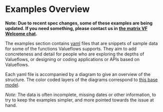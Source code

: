 # Examples Overview

**Note: Due to recent spec changes, some of these examples are being updated.  If you need something, please contact us in [the matrix VF Welcome chat](https://matrix.to/#/#valueflows:matrix.org).**

The examples section contains [yaml](https://www.redhat.com/en/topics/automation/what-is-yaml) files that are snippets of sample data for some of the functions Valueflows supports.  They aim to add concreteness and detail for people who are exploring the depths of Valueflows, or designing or coding applications or APIs based on Valueflows.

Each yaml file is accompanied by a diagram to give an overview of the structure.  The color coded layers of the diagrams correspond to [this base model](../introduction/core/#levels-of-the-ontology).

*Note:* The data is often incomplete, missing dates or other information, to try to keep the examples simpler, and more pointed towards the issue at hand.
